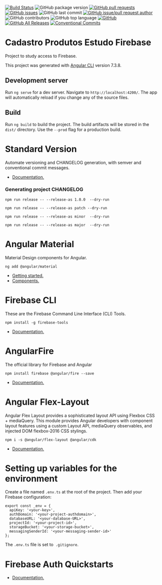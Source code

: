 [![Build Status](https://travis-ci.org/danielso2007/cadastroProdutosEstudoFirebase.svg?branch=master)](https://travis-ci.org/danielso2007/cadastroProdutosEstudoFirebase)
![GitHub package version](https://img.shields.io/github/package-json/v/danielso2007/cadastroProdutosEstudoFirebase.svg)
[![GitHub pull requests](https://img.shields.io/github/issues-pr-raw/danielso2007/cadastroProdutosEstudoFirebase.svg)](https://github.com/danielso2007/cadastroProdutosEstudoFirebase/pulls)
[![GitHub issues](https://img.shields.io/github/issues/danielso2007/cadastroProdutosEstudoFirebase.svg)](https://github.com/danielso2007/cadastroProdutosEstudoFirebase/issues?q=is%3Aopen+is%3Aissue)
![GitHub last commit](https://img.shields.io/github/last-commit/danielso2007/cadastroProdutosEstudoFirebase.svg)
[![GitHub issue/pull request author](https://img.shields.io/github/issues/detail/u/danielso2007/cadastroProdutosEstudoFirebase/1.svg)](https://github.com/danielso2007/cadastroProdutosEstudoFirebase/pulls)
![GitHub contributors](https://img.shields.io/github/contributors/danielso2007/cadastroProdutosEstudoFirebase.svg)
![GitHub top language](https://img.shields.io/github/languages/top/danielso2007/cadastroProdutosEstudoFirebase.svg)
[![GitHub](https://img.shields.io/github/license/danielso2007/cadastroProdutosEstudoFirebase.svg)](https://github.com/danielso2007/cadastroProdutosEstudoFirebase)
[![GitHub All Releases](https://img.shields.io/github/downloads/danielso2007/cadastroProdutosEstudoFirebase/total.svg)](https://github.com/danielso2007/cadastroProdutosEstudoFirebase/archive/master.zip)
[![Conventional Commits](https://img.shields.io/badge/Conventional%20Commits-1.0.0-yellow.svg)](https://conventionalcommits.org)

# Cadastro Produtos Estudo Firebase

Project to study access to Firebase.

This project was generated with [Angular CLI](https://github.com/angular/angular-cli) version 7.3.8.

## Development server

Run `ng serve` for a dev server. Navigate to `http://localhost:4200/`. The app will automatically reload if you change any of the source files.

## Build

Run `ng build` to build the project. The build artifacts will be stored in the `dist/` directory. Use the `--prod` flag for a production build.

# Standard Version

Automate versioning and CHANGELOG generation, with semver and conventional commit messages.

- [Documentation.](https://github.com/conventional-changelog/standard-version)

### Generating project CHANGELOG

```
npm run release -- --release-as 1.0.0  --dry-run

npm run release -- --release-as patch --dry-run

npm run release -- --release-as minor  --dry-run

npm run release -- --release-as major  --dry-run
```

# Angular Material
Material Design components for Angular.

```
ng add @angular/material
```

- [Getting started.](https://material.angular.io/guide/getting-started)
- [Components.](https://material.angular.io/components/categories)

# Firebase CLI

These are the Firebase Command Line Interface (CLI) Tools.

```
npm install -g firebase-tools
```

- [Documentation.](https://github.com/firebase/firebase-tools)

# AngularFire

The official library for Firebase and Angular

```
npm install firebase @angular/fire --save
```

- [Documentation.](https://github.com/angular/angularfire2)

# Angular Flex-Layout

Angular Flex Layout provides a sophisticated layout API using Flexbox CSS + mediaQuery. This module provides Angular developers with component layout features using a custom Layout API, mediaQuery observables, and injected DOM flexbox-2016 CSS stylings.

```
npm i -s @angular/flex-layout @angular/cdk
```

- [Documentation.](https://github.com/angular/flex-layout)

# Setting up variables for the environment

Create a file named `.env.ts` at the root of the project. Then add your Firebase configuration:

```
export const _env = {
  apiKey: '<your-key>',
  authDomain: '<your-project-authdomain>',
  databaseURL: '<your-database-URL>',
  projectId: '<your-project-id>',
  storageBucket: '<your-storage-bucket>',
  messagingSenderId: '<your-messaging-sender-id>'
};
```

The `.env.ts` file is set to` .gitignore`.



# Firebase Auth Quickstarts

- [Documentation.](https://github.com/firebase/quickstart-js/blob/master/auth/README.md)